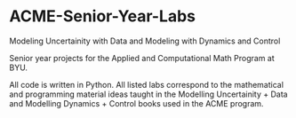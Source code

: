 # ACME-Senior-Year-Labs
Modeling Uncertainity with Data and Modeling with Dynamics and Control

Senior year projects for the Applied and Computational Math Program at BYU. 

All code is written in Python. All listed labs correspond to the mathematical and programming material ideas taught in the Modelling Uncertainity + Data and Modelling Dynamics + Control books used in the ACME program.  

